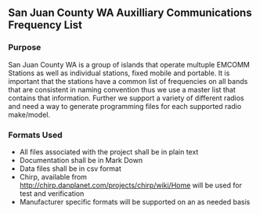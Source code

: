 ## San Juan County WA Auxilliary Communications Frequency List

### Purpose
San Juan County WA is a group of islands that operate multuple EMCOMM Stations as well as individual stations, fixed mobile and portable. It is important that the stations have a common list of frequencies on all bands that are consistent in naming convention thus we use a master list that contains that information. Further we support a variety of different radios and need a way to generate programming files for each supported radio make/model.

### Formats Used
* All files associated with the project shall be in plain text
* Documentation shall be in Mark Down
* Data files shall be in csv format
* Chirp, available from http://chirp.danplanet.com/projects/chirp/wiki/Home will be used for test and verification
* Manufacturer specific formats will be supported on an as needed basis
